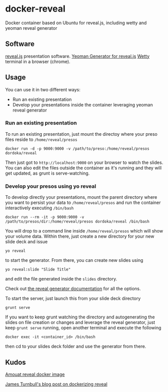 # docker-reveal
Docker container based on Ubuntu for reveal.js, including wetty and yeoman reveal generator 

## Software
[reveal.js](http://lab.hakim.se/reveal-js/#/) presentation software.
[Yeoman Generator for reveal.js](https://github.com/slara/generator-reveal)
[Wetty](https://github.com/krishnasrinivas/wetty) terminal in a browser (chrome).

## Usage
You can use it in two different ways:

- Run an existing presentation
- Develop your presentations inside the container leveraging yeoman reveal generator

### Run an existing presentation
To run an existing presentation, just mount the directoy where your preso files reside to `/home/reveal/presos`

    docker run -d -p 9000:9000 -v /path/to/preso:/home/reveal/presos dordoka/reveal

Then just got to `http://localhost:9000` on your browser to watch the slides. You can also edit the files outside the container as it's running and they will get updated, as grunt is serve-watching.

### Develop your presos using yo reveal
To develop directly your presentations, mount the parent directory where you want to persist your data to `/home/reveal/presos` and run the container interactively executing `/bin/bash`

```docker run --rm -it -p 9000:9000 -v /path/to/presos/dir:/home/reveal/presos dordoka/reveal /bin/bash```

You will drop to a command line inside `/home/reveal/presos` which will show your volume data. Within there, just create a new directory for your new slide deck and issue

```yo reveal```

to start the generator. From there, you can create new slides using

```yo reveal:slide "Slide Title"```

and edit the file generated inside the ```slides``` directory.

Check out [the reveal generator documentation](https://github.com/slara/generator-reveal) for all the options.

To start the server, just launch this from your slide deck directory

```grunt serve```

If you want to keep grunt watching the directory and autogenerating the slides on file creation or changes and leverage the reveal generator, just keep `grunt serve` running, open another terminal and execute the following

```docker exec -it <container_id> /bin/bash```

then cd to your slides deck folder and use the generator from there.

## Kudos
[Amouat reveal docker image](https://github.com/amouat/revealjs-docker)

[James Turnbull's blog post on dockerizing reveal](http://kartar.net/2014/05/presenting-with-docker/)
